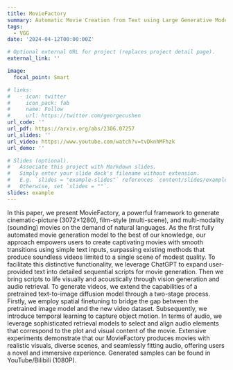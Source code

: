 ```yaml
---
title: MovieFactory
summary: Automatic Movie Creation from Text using Large Generative Models for Language and Images
tags:
  - VGG
date: '2024-04-12T00:00:00Z'

# Optional external URL for project (replaces project detail page).
external_link: ''

image:
  focal_point: Smart

# links:
#   - icon: twitter
#     icon_pack: fab
#     name: Follow
#     url: https://twitter.com/georgecushen
url_code: ''
url_pdf: https://arxiv.org/abs/2306.07257
url_slides: ''
url_video: https://www.youtube.com/watch?v=tvDknhMFhzk
url_demo: ''

# Slides (optional).
#   Associate this project with Markdown slides.
#   Simply enter your slide deck's filename without extension.
#   E.g. `slides = "example-slides"` references `content/slides/example-slides.md`.
#   Otherwise, set `slides = ""`.
slides: example
---
```


In this paper, we present MovieFactory, a powerful framework to generate cinematic-picture (3072×1280), film-style (multi-scene), and multi-modality (sounding) movies on the demand of natural languages. As the first fully automated movie generation model to the best of our knowledge, our approach empowers users to create captivating movies with smooth transitions using simple text inputs, surpassing existing methods that produce soundless videos limited to a single scene of modest quality. To facilitate this distinctive functionality, we leverage ChatGPT to expand user-provided text into detailed sequential scripts for movie generation. Then
we bring scripts to life visually and acoustically through vision generation and audio retrieval. To generate videos, we extend the capabilities of a pretrained text-to-image diffusion model through a two-stage process. Firstly, we employ spatial finetuning to bridge the gap between the pretrained image model and the new video dataset. Subsequently, we introduce temporal learning to capture object motion. In terms of audio, we leverage sophisticated retrieval models to select and align audio elements that correspond to the plot and visual content of the movie. Extensive experiments demonstrate that our MovieFactory produces movies with realistic visuals, diverse scenes, and seamlessly fitting audio, offering users a novel and immersive experience. Generated samples can be found in YouTube/Bilibili (1080P).
